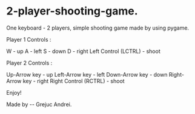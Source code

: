 # 2-player-shooting-game.
One keyboard - 2 players, simple shooting game made by using pygame.

Player 1 Controls : 

W - up
A - left
S - down
D - right
Left Control (LCTRL) - shoot

Player 2 Controls : 

Up-Arrow key - up
Left-Arrow key - left
Down-Arrow key - down
Right-Arrow key - right
Right Control (RCTRL) - shoot

Enjoy!

Made by -- Grejuc Andrei. 
